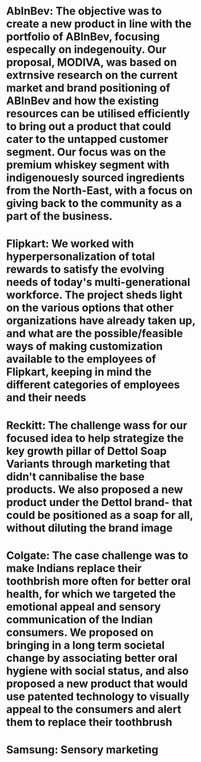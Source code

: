 # AbInBev: The objective was to create a new product in line with the portfolio of ABInBev, focusing especally on indegenouity. Our proposal, MODIVA, was based on extrnsive research on the current market and brand positioning of ABInBev and how the existing resources can be utilised efficiently to bring out a product that could cater to the untapped customer segment. Our focus was on the premium whiskey segment with indigenouesly sourced ingredients from the North-East, with a focus on giving back to the community as a part of the business.
# Flipkart: We worked with hyperpersonalization of total rewards to satisfy the evolving needs of today's multi-generational workforce. The project sheds light on the various options that other organizations have already taken up, and what are the possible/feasible ways of making customization available to the employees of Flipkart, keeping in mind the different categories of employees and their needs
# Reckitt: The challenge wass for our focused idea to help strategize the key growth pillar of Dettol Soap Variants through marketing that didn't cannibalise the base products. We also proposed a new product under the Dettol brand- that could be positioned as a soap for all, without diluting the brand image
# Colgate: The case challenge was to make Indians replace their toothbrish more often for better oral health, for which we targeted the emotional appeal and sensory communication of the Indian consumers. We proposed on bringing in a long term societal change by associating better oral hygiene with social status, and also proposed a new product that would use patented technology to visually appeal to the consumers and alert them to replace their toothbrush
# Samsung: Sensory marketing
